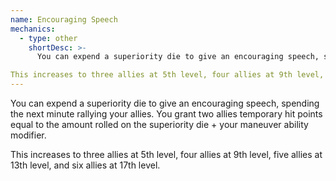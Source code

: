 ```yaml
---
name: Encouraging Speech
mechanics:
  - type: other
    shortDesc: >-
      You can expend a superiority die to give an encouraging speech, spending the next minute rallying your allies. You grant two allies temporary hit points equal to the amount rolled on the superiority die + your maneuver ability modifier.

This increases to three allies at 5th level, four allies at 9th level, five allies at 13th level, and six allies at 17th level.
---
```

You can expend a superiority die to give an encouraging speech, spending the next minute rallying your allies. You grant two allies temporary hit points equal to the amount rolled on the superiority die + your maneuver ability modifier.

This increases to three allies at 5th level, four allies at 9th level, five allies at 13th level, and six allies at 17th level.
